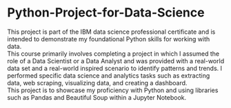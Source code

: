 # Python-Project-for-Data-Science
This project is part of the IBM data science professional certificate and is intended to demonstrate my foundational Python skills for working with data. \
This course primarily involves completing a project in which I assumed the role of a Data Scientist or a Data Analyst and was provided with a real-world data set and a real-world inspired scenario to identify patterns and trends. I performed specific data science and analytics tasks such as extracting data, web scraping, visualizing data, and creating a dashboard. \
This project is to showcase my proficiency with Python and using libraries such as Pandas and Beautiful Soup within a Jupyter Notebook.

